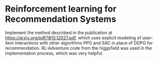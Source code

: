 # Reinforcement learning for Recommendation Systems


Implement the method described in the publication at https://arxiv.org/pdf/1810.12027.pdf, which uses explicit modeling of user-item interactions with other algorithms PPO and SAC in place of DDPG for recommendation. RL-Adventure code from the higgsfield was used in the implementation process, which was very helpful.

